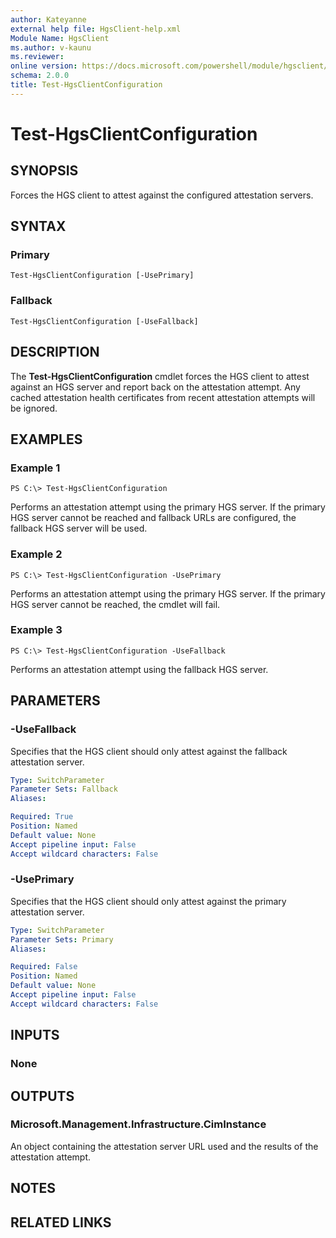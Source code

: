 ```yaml
---
author: Kateyanne
external help file: HgsClient-help.xml
Module Name: HgsClient
ms.author: v-kaunu
ms.reviewer: 
online version: https://docs.microsoft.com/powershell/module/hgsclient/test-hgsclientconfiguration?view=windowsserver2019-ps&wt.mc_id=ps-gethelp
schema: 2.0.0
title: Test-HgsClientConfiguration
---
```


# Test-HgsClientConfiguration

## SYNOPSIS
Forces the HGS client to attest against the configured attestation servers.

## SYNTAX

### Primary
```
Test-HgsClientConfiguration [-UsePrimary]
```

### Fallback
```
Test-HgsClientConfiguration [-UseFallback]
```

## DESCRIPTION
The **Test-HgsClientConfiguration** cmdlet forces the HGS client to attest against an HGS server and report back on the attestation attempt.
Any cached attestation health certificates from recent attestation attempts will be ignored.

## EXAMPLES

### Example 1
```
PS C:\> Test-HgsClientConfiguration
```

Performs an attestation attempt using the primary HGS server.
If the primary HGS server cannot be reached and fallback URLs are configured, the fallback HGS server will be used.

### Example 2
```
PS C:\> Test-HgsClientConfiguration -UsePrimary
```

Performs an attestation attempt using the primary HGS server.
If the primary HGS server cannot be reached, the cmdlet will fail.

### Example 3
```
PS C:\> Test-HgsClientConfiguration -UseFallback
```

Performs an attestation attempt using the fallback HGS server.

## PARAMETERS

### -UseFallback
Specifies that the HGS client should only attest against the fallback attestation server.

```yaml
Type: SwitchParameter
Parameter Sets: Fallback
Aliases: 

Required: True
Position: Named
Default value: None
Accept pipeline input: False
Accept wildcard characters: False
```

### -UsePrimary
Specifies that the HGS client should only attest against the primary attestation server.

```yaml
Type: SwitchParameter
Parameter Sets: Primary
Aliases: 

Required: False
Position: Named
Default value: None
Accept pipeline input: False
Accept wildcard characters: False
```

## INPUTS

### None


## OUTPUTS

### Microsoft.Management.Infrastructure.CimInstance
An object containing the attestation server URL used and the results of the attestation attempt.

## NOTES

## RELATED LINKS

